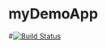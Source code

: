 # myDemoApp

#[![Build Status](https://travis-ci.org/berk-12/myDemoApp.svg?branch=master)](https://travis-ci.org/berk-12/myDemoApp)
